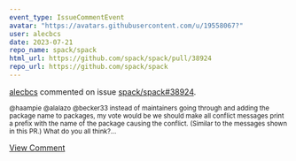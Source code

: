 ```yaml
---
event_type: IssueCommentEvent
avatar: "https://avatars.githubusercontent.com/u/19558067?"
user: alecbcs
date: 2023-07-21
repo_name: spack/spack
html_url: https://github.com/spack/spack/pull/38924
repo_url: https://github.com/spack/spack
---
```


<a href='https://github.com/alecbcs' target='_blank'>alecbcs</a> commented on issue <a href='https://github.com/spack/spack/pull/38924' target='_blank'>spack/spack#38924</a>.

<small>@haampie @alalazo @becker33 instead of maintainers going through and adding the package name to packages, my vote would be we should make all conflict messages print a prefix with the name of the package causing the conflict. (Similar to the messages shown in this PR.) What do you all think?...</small>

<a href='https://github.com/spack/spack/pull/38924' target='_blank'>View Comment</a>